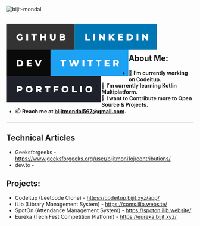 [<img align="left" src="https://komarev.com/ghpvc/?username=bijit-mondal&label=Profile%20views&color=0e75b6&style=flat" alt="bijit-mondal" />](https://github.com/Bijit-Mondal)<br><br>


[<img align="left" alt="Bijit Mondal | Github" src="./assets/icons/-github.svg" />](https://github.com/Bijit-Mondal)

[<img align="left" alt="Bijit Mondal | Linkedin" src="./assets/icons/-linkedin.svg" />](https://www.linkedin.com/in/bijit-mondal-3b196721b/)

[<img align="left" alt="Bijit Mondal | Dev To" src="./assets/icons/-dev.svg" />](https://dev.to/mkp_bijit)

[<img align="left" alt="Bijit Mondal | Twitter" src="./assets/icons/-twitter.svg" />](https://twitter.com/BijitMondal10)

[<img align="left" alt="Bijit Mondal | Portfolio" src="./assets/icons/-portfolio.svg" />](https://portfolio.bijit.xyz)

<br/>
<br/>
<br/>

## About Me:

-   🔭 **I’m currently working on Codeitup.**
-   🌱 **I’m currently learning Kotlin Multiplatform.**
-   🥅 **I want to Contribute more to Open Source & Projects.**
-   📫 **Reach me at [bijitmondal567@gmail.com](mailto:bijitmondal567@gmail.com).**

<hr/>

## Technical Articles
- Geeksforgeeks - <a href="https://www.geeksforgeeks.org/user/bijitmoni1oj/contributions/">https://www.geeksforgeeks.org/user/bijitmoni1oj/contributions/</a>
- dev.to - <a href="https://dev.to/mkp_bijit"></a>

## Projects:
-  Codeitup (Leetcode Clone) - <a href="https://codeitup.bijit.xyz/app">https://codeitup.bijit.xyz/app/</a>
-  iLib (Library Management System) - <a href="https://coms.ilib.website/">https://coms.ilib.website/</a>
-  SpotOn (Attendance Management System) - <a href="https://spoton.ilib.website/">https://spoton.ilib.website/</a>
-  Eureka (Tech Fest Competition Platform) - <a href="https://eureka.bijit.xyz/">https://eureka.bijit.xyz/</a>
